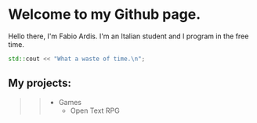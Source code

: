 # Welcome to my Github page.
 
Hello there, I'm Fabio Ardis. I'm an Italian student and I program in the free time. 

```cpp
std::cout << "What a waste of time.\n";
```
## My projects:
>> - Games
>>   - Open Text RPG
